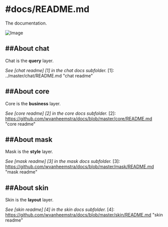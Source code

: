 #docs/README.md
==============

The documentation.

![Image](../master/images/nokia.png?raw=true)

##About chat
----------
Chat is the **query** layer.

*See [chat readme] [1] in the chat docs subfolder.*
[1]: ../master/chat/README.md "chat readme"

##About core
----------
Core is the **business** layer.

*See [core readme] [2] in the core docs subfolder.*
[2]: https://github.com/wvanheemstra/docs/blob/master/core/README.md "core readme"

##About mask
----------
Mask is the **style** layer. 

*See [mask readme] [3] in the mask docs subfolder.*
[3]: https://github.com/wvanheemstra/docs/blob/master/mask/README.md "mask readme"

##About skin
----------
Skin is the **layout** layer.

*See [skin readme] [4] in the skin docs subfolder.*
[4]: https://github.com/wvanheemstra/docs/blob/master/skin/README.md "skin readme"